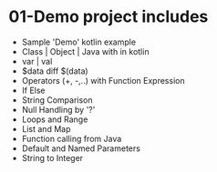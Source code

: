 # 01-Demo project includes

- Sample 'Demo' kotlin example
- Class | Object | Java with in kotlin
- var | val
- $data diff $(data)
- Operators (+, -,..) with  Function Expression
- If Else
- String Comparison
- Null Handling by '?'
- Loops and Range
- List and Map
- Function calling from Java
- Default and Named Parameters
- String to Integer
